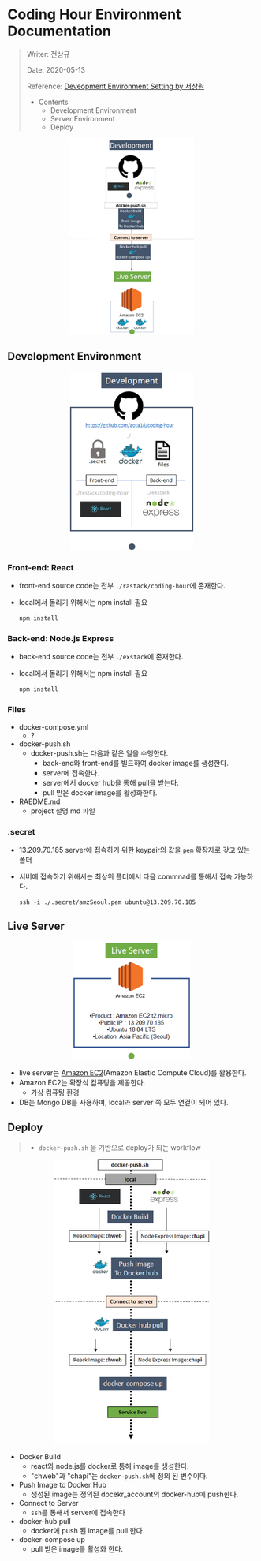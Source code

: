 # Coding Hour Environment Documentation

> Writer: 전상규
>
> Date: 2020-05-13
>
> Reference: [Deveopment Environment Setting by 서상원](https://docs.google.com/document/d/1kKlKCd2y7YkGWIlcU7otdQ_fi91Ce_-m8s12oNY-Zn4/edit)
>
> * Contents
>   * Development Environment
>   * Server Environment
>   * Deploy

<center>
  <img src="./src/image-20200513172900256.png" alt="image-20200513172900256" width = 50% />
</center>

## Development Environment



<center>
  <img src="./src/image-20200513155854797.png" alt="image-20200513155854797" style="zoom:80%;" />
</center>

### Front-end: React

* front-end source code는  전부 ``./rastack/coding-hour``에 존재한다.

* local에서 돌리기 위해서는 npm install 필요

  ```bash
  npm install
  ```

### Back-end: Node.js Express

* back-end source code는  전부 ``./exstack``에 존재한다.

* local에서 돌리기 위해서는 npm install 필요

  ```bash
  npm install
  ```

### Files

* docker-compose.yml
  *  ?
* docker-push.sh
  * docker-push.sh는 다음과 같은 일을 수행한다.
    * back-end와 front-end를 빌드하여 docker image를 생성한다.
    * server에 접속한다.
    * server에서 docker hub을 통해 pull을 받는다.
    * pull 받은 docker image를 활성화한다.
* RAEDME.md
  * project 설명 md 파일

### .secret

* 13.209.70.185 server에 접속하기 위한 keypair의 값을 ``pem``  확장자로 갖고 있는 폴더

* 서버에 접속하기 위해서는 최상위 폴더에서 다음 commnad를 통해서 접속 가능하다.

  ```
  ssh -i ./.secret/amzSeoul.pem ubuntu@13.209.70.185
  ```

  

## Live Server



<center><img src="./src/image-20200513155945102.png" alt="image-20200513155945102" style="zoom:80%;" /></center>

* live server는 [Amazon EC2](https://docs.aws.amazon.com/ko_kr/AWSEC2/latest/UserGuide/concepts.html)(Amazon Elastic Compute Cloud)를 활용한다. 
* Amazon EC2는 확장식 컴퓨팅을 제공한다.
  * 가상 컴퓨팅 환경
* DB는 Mongo DB를 사용하며, local과 server 쪽 모두 연결이 되어 있다.

## Deploy

> * ``docker-push.sh`` 을 기반으로 deploy가 되는 workflow

<center><img src="./src/image-20200513160016735.png" alt="image-20200513160016735" style="zoom:80%;" /></center>

* Docker Build
  * react와 node.js를 docker로 통해 image를 생성한다.
  * "chweb"과 "chapi"는 ``docker-push.sh``에 정의 된 변수이다. 
* Push Image to Docker Hub
  * 생성된 image는 정의된 docekr_account의 docker-hub에 push한다.
* Connect to Server
  * ``ssh``를 통해서 server에 접속한다
* docker-hub pull
  * docker에 push 된 image를 pull 한다
* docker-compose up
  * pull 받은 image를 활성화 한다.
